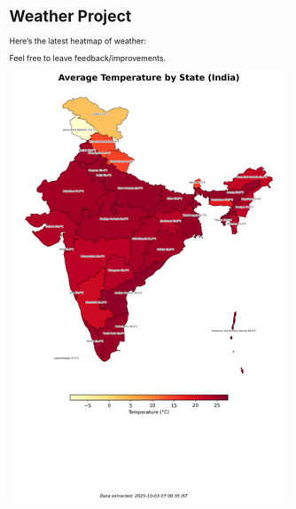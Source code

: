# Weather Project

Here’s the latest heatmap of weather:

Feel free to leave feedback/improvements.

![India Heatmap](docs/assets/india_heatmap.png?v=DF273D)
